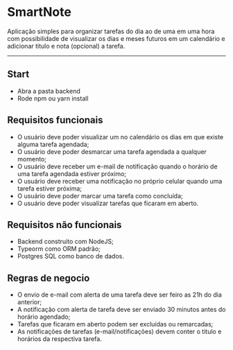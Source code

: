# SmartNote

Aplicação simples para organizar tarefas do dia ao de uma em uma hora com possibilidade de visualizar os dias e meses futuros em um calendário e adicionar titulo e nota (opcional) a tarefa.

---

## Start
- Abra a pasta backend
- Rode npm ou yarn install

## Requisitos funcionais

- O usuário deve poder visualizar um no calendário os dias em que existe alguma tarefa agendada;
- O usuário deve poder desmarcar uma tarefa agendada a qualquer momento;
- O usuário deve receber um e-mail de notificação quando o horário de uma tarefa agendada estiver próximo;
- O usuário deve receber uma notificação no próprio celular quando uma tarefa estiver próxima;
- O usuário deve poder marcar uma tarefa como concluída;
- O usuário deve poder visualizar tarefas que ficaram em aberto.

## Requisitos não funcionais

- Backend construito com NodeJS;
- Typeorm como ORM padrão;
- Postgres SQL como banco de dados.

## Regras de negocio

- O envio de e-mail com alerta de uma tarefa deve ser feiro as 21h do dia anterior;
- A notificação com alerta de tarefa deve ser enviado 30 minutos antes do horário agendado;
- Tarefas que ficaram em aberto podem ser excluídas ou remarcadas;
- As notificações de tarefas (e-mail/notificações) devem conter o titulo e horários da respectiva tarefa.